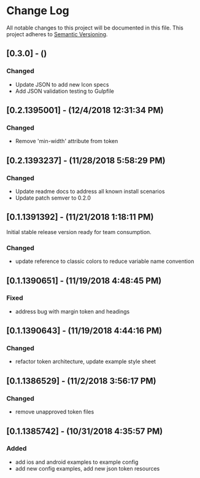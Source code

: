 # Change Log

All notable changes to this project will be documented in this file. This project adheres to [Semantic Versioning](http://semver.org).

## [0.3.0] - ()

### Changed

- Update JSON to add new Icon specs
- Add JSON validation testing to Gulpfile

## [0.2.1395001] - (12/4/2018 12:31:34 PM)

### Changed

- Remove 'min-width' attribute from token

## [0.2.1393237] - (11/28/2018 5:58:29 PM)

### Changed

- Update readme docs to address all known install scenarios
- Update patch semver to 0.2.0

## [0.1.1391392] - (11/21/2018 1:18:11 PM)

Initial stable release version ready for team consumption.

### Changed

- update reference to classic colors to reduce variable name convention


## [0.1.1390651] - (11/19/2018 4:48:45 PM)

### Fixed

- address bug with margin token and headings



## [0.1.1390643] - (11/19/2018 4:44:16 PM)

### Changed

- refactor token architecture, update example style sheet



## [0.1.1386529] - (11/2/2018 3:56:17 PM)

### Changed

- remove unapproved token files



## [0.1.1385742] - (10/31/2018 4:35:57 PM)

### Added

- add ios and android examples to example config
- add new config examples, add new json token resources
